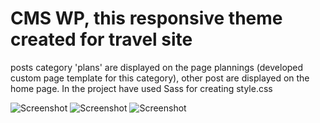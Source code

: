 # CMS WP, this responsive theme created for travel site
posts category 'plans' are displayed on the page plannings (developed custom page template
for this category),
other post are displayed on the home page.
In the project have used Sass for creating style.css

![Screenshot](http://leka-web.site/dev/screenshots/mount_1.jpg)
![Screenshot](http://leka-web.site/dev/screenshots/mount_2.jpg)
![Screenshot](http://leka-web.site/dev/screenshots/mount_3.jpg)

